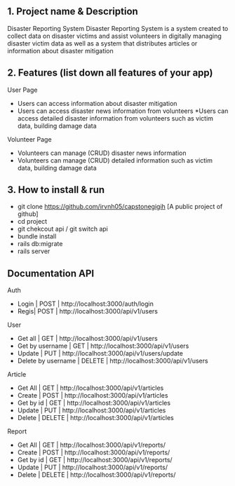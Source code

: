 ## 1. Project name & Description
Disaster Reporting System
Disaster Reporting System is a system created to collect data on disaster victims and assist volunteers in digitally managing disaster victim data as well as a system that distributes articles or information about disaster mitigation

## 2. Features (list down all features of your app)
User Page
* Users can access information about disaster mitigation
* Users can access disaster news information from volunteers
*Users can access detailed disaster information from volunteers such as victim data, building damage data

Volunteer Page
* Volunteers can manage (CRUD) disaster news information
* Volunteers can manage (CRUD) detailed information such as victim data, building damage data

## 3. How to install & run
* git clone https://github.com/irvnh05/capstonegigih [A public project of github]
* cd project 
* git chekcout api / git switch api
* bundle install
* rails db:migrate
* rails server

## Documentation API
Auth
* Login | POST |  http://localhost:3000/auth/login 
* Regis| POST |  http://localhost:3000/api/v1/users

User
* Get all | GET | http://localhost:3000/api/v1/users
* Get by username  | GET | http://localhost:3000/api/v1/users
* Update | PUT | http://localhost:3000/api/v1/users/update
* Delete by username | DELETE | http://localhost:3000/api/v1/users

Article
* Get All | GET | http://localhost:3000/api/v1/articles
* Create | POST | http://localhost:3000/api/v1/articles
* Get by id | GET | http://localhost:3000/api/v1/articles
* Update | PUT | http://localhost:3000/api/v1/articles
* Delete  | DELETE | http://localhost:3000/api/v1/articles

Report
* Get All | GET | http://localhost:3000/api/v1/reports/
* Create | POST | http://localhost:3000/api/v1/reports/
* Get by id | GET | http://localhost:3000/api/v1/reports/
* Update | PUT | http://localhost:3000/api/v1/reports/
* Delete  | DELETE | http://localhost:3000/api/v1/reports/
